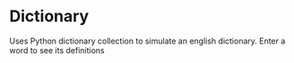 # Dictionary
Uses Python dictionary collection to simulate an english dictionary. Enter a word to see its definitions
